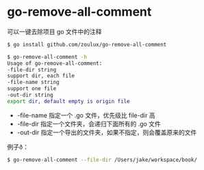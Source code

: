 # go-remove-all-comment

可以一键去除项目 go 文件中的注释

```bash
$ go install github.com/zoulux/go-remove-all-comment

$ go-remove-all-comment -h                                                                                                                                                                                                                                   (1s)[18:44:53]
Usage of go-remove-all-comment:
-file-dir string
support dir, each file
-file-name string
support one file
-out-dir string
export dir, default empty is origin file
```

- -file-name 指定一个 .go 文件，优先级比 file-dir 高
- -file-dir  指定一个文件夹，会递归下面所有的 .go 文件
- -out-dir   指定一个导出的文件夹，如果不指定，则会覆盖原来的文件

例子ð：
```bash
$ go-remove-all-comment --file-dir /Users/jake/workspace/book/ 
```